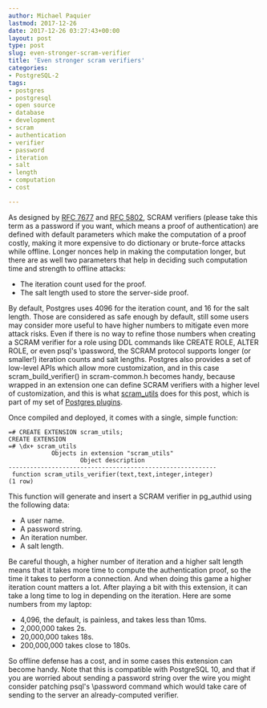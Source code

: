 ```yaml
---
author: Michael Paquier
lastmod: 2017-12-26
date: 2017-12-26 03:27:43+00:00
layout: post
type: post
slug: even-stronger-scram-verifier
title: 'Even stronger scram verifiers'
categories:
- PostgreSQL-2
tags:
- postgres
- postgresql
- open source
- database
- development
- scram
- authentication
- verifier
- password
- iteration
- salt
- length
- computation
- cost

---
```


As designed by [RFC 7677](http://www.ietf.org/rfc/rfc7677.txt) and
[RFC 5802](http://www.ietf.org/rfc/rfc5802.txt), SCRAM verifiers (please
take this term as a password if you want, which means a proof of
authentication) are defined with default parameters which make the
computation of a proof costly, making it more expensive to do dictionary
or brute-force attacks while offline. Longer nonces help in making the
computation longer, but there are as well two parameters that help in
deciding such computation time and strength to offline attacks:

  * The iteration count used for the proof.
  * The salt length used to store the server-side proof.

By default, Postgres uses 4096 for the iteration count, and 16 for
the salt length. Those are considered as safe enough by default, still
some users may consider more useful to have higher numbers to mitigate
even more attack risks. Even if there is no way to refine those numbers
when creating a SCRAM verifier for a role using DDL commands like CREATE
ROLE, ALTER ROLE, or even psql's \password, the SCRAM protocol supports
longer (or smaller!) iteration counts and salt lengths. Postgres also
provides a set of low-level APIs which allow more customization, and in
this case scram\_build\_verifier() in scram-common.h becomes handy, because
wrapped in an extension one can define SCRAM verifiers with a higher level
of customization, and this is what
[scram\_utils](https://github.com/michaelpq/pg_plugins/tree/master/scram_utils)
does for this post, which is part of my set of
[Postgres plugins](https://github.com/michaelpq/pg_plugins).

Once compiled and deployed, it comes with a single, simple function:

    =# CREATE EXTENSION scram_utils;
    CREATE EXTENSION
    =# \dx+ scram_utils
                Objects in extension "scram_utils"
                        Object description
    ----------------------------------------------------------
     function scram_utils_verifier(text,text,integer,integer)
    (1 row)

This function will generate and insert a SCRAM verifier in pg\_authid using
the following data:

  * A user name.
  * A password string.
  * An iteration number.
  * A salt length.

Be careful though, a higher number of iteration and a higher salt length
means that it takes more time to compute the authentication proof, so the
time it takes to perform a connection. And when doing this game a higher
iteration count matters a lot. After playing a bit with this extension,
it can take a long time to log in depending on the iteration. Here are
some numbers from my laptop:

  * 4,096, the default, is painless, and takes less than 10ms.
  * 2,000,000 takes 2s.
  * 20,000,000 takes 18s.
  * 200,000,000 takes close to 180s.

So offline defense has a cost, and in some cases this extension can
become handy. Note that this is compatible with PostgreSQL 10, and that
if you are worried about sending a password string over the wire you
might consider patching psql's \password command which would take care
of sending to the server an already-computed verifier.
